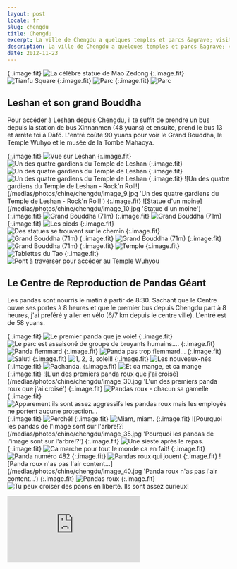 ```yaml
---
layout: post
locale: fr
slug: chengdu
title: Chengdu
excerpt: La ville de Chengdu a quelques temples et parcs &agrave; visiter mais c'est surtout la ville o&ugrave; se trouve le Centre de Reproduction des Pandas G&eacute;ant!
description: La ville de Chengdu a quelques temples et parcs &agrave; visiter mais c'est surtout la ville o&ugrave; se trouve le Centre de Reproduction des Pandas G&eacute;ant!
date: 2012-11-23
---
```


{:.image.fit}
![La c&eacute;l&egrave;bre statue de Mao Zedong](/medias/photos/chine/chengdu/image_1.jpg 'La c&eacute;l&egrave;bre statue de Mao Zedong')
{:.image.fit}
![Tianfu Square](/medias/photos/chine/chengdu/image_2.jpg 'Tianfu Square')
{:.image.fit}
![Parc](/medias/photos/chine/chengdu/image_3.jpg 'Parc')
{:.image.fit}
![Parc](/medias/photos/chine/chengdu/image_4.jpg 'Parc')


## Leshan et son grand Bouddha

Pour acc&eacute;der &agrave; Leshan depuis Chengdu, il te suffit de prendre un bus depuis la station de bus Xinnanmen (48 yuans) et ensuite, prend le bus 13 et arr&ecirc;te toi &agrave; D&agrave;f&oacute;.
L'entr&eacute; co&ucirc;te 90 yuans pour voir le Grand Bouddha, le Temple Wuhyo et le mus&eacute;e de la Tombe Mahaoya.


{:.image.fit}
![Vue sur Leshan](/medias/photos/chine/chengdu/image_5.jpg 'Vue sur Leshan')
{:.image.fit}
![Un des quatre gardiens du Temple de Leshan](/medias/photos/chine/chengdu/image_6.jpg 'Un des quatre gardiens du Temple de Leshan')
{:.image.fit}
![Un des quatre gardiens du Temple de Leshan](/medias/photos/chine/chengdu/image_7.jpg 'Un des quatre gardiens du Temple de Leshan')
{:.image.fit}
![Un des quatre gardiens du Temple de Leshan](/medias/photos/chine/chengdu/image_8.jpg 'Un des quatre gardiens du Temple de Leshan')
{:.image.fit}
![Un des quatre gardiens du Temple de Leshan - Rock'n Roll!](/medias/photos/chine/chengdu/image_9.jpg 'Un des quatre gardiens du Temple de Leshan - Rock'n Roll!')
{:.image.fit}
![Statue d'un moine](/medias/photos/chine/chengdu/image_10.jpg 'Statue d'un moine')
{:.image.fit}
![Grand Bouddha (71m)](/medias/photos/chine/chengdu/image_11.jpg 'Grand Bouddha (71m)')
{:.image.fit}
![Grand Bouddha (71m)](/medias/photos/chine/chengdu/image_12.jpg 'Grand Bouddha (71m)')
{:.image.fit}
![Les pieds](/medias/photos/chine/chengdu/image_13.jpg 'Les pieds')
{:.image.fit}
![Des statues se trouvent sur le chemin](/medias/photos/chine/chengdu/image_14.jpg 'Des statues se trouvent sur le chemin')
{:.image.fit}
![Grand Bouddha (71m)](/medias/photos/chine/chengdu/image_15.jpg 'Grand Bouddha (71m)')
{:.image.fit}
![Grand Bouddha (71m)](/medias/photos/chine/chengdu/image_16.jpg 'Grand Bouddha (71m)')
{:.image.fit}
![Grand Bouddha (71m)](/medias/photos/chine/chengdu/image_17.jpg 'Grand Bouddha (71m)')
{:.image.fit}
![Temple](/medias/photos/chine/chengdu/image_18.jpg 'Temple')
{:.image.fit}
![Tablettes du Tao](/medias/photos/chine/chengdu/image_19.jpg 'Tablettes du Tao')
{:.image.fit}
![Pont &agrave; traverser pour acc&eacute;der au Temple Wuhyou](/medias/photos/chine/chengdu/image_20.jpg 'Pont &agrave; traverser pour acc&eacute;der au Temple Wuhyou')


## Le Centre de Reproduction de Pandas G&eacute;ant

Les pandas sont nourris le matin &agrave; partir de 8:30. Sachant que le Centre ouvre ses portes &agrave; 8 heures et que le premier bus depuis Chengdu part &agrave; 8 heures, j'ai pref&eacute;r&eacute; y aller en v&eacute;lo (6/7 km depuis le centre ville).
L'entr&eacute; est de 58 yuans.


{:.image.fit}
![Le premier panda que je voie!](/medias/photos/chine/chengdu/image_21.jpg 'Le premier panda que je voie!')
{:.image.fit}
![Le parc est assaison&eacute; de groupe de bruyants humains....](/medias/photos/chine/chengdu/image_22.jpg 'Le parc est assaison&eacute; de groupe de bruyants humains....')
{:.image.fit}
![Panda flemmard](/medias/photos/chine/chengdu/image_23.jpg 'Panda flemmard')
{:.image.fit}
![Panda pas trop flemmard...](/medias/photos/chine/chengdu/image_24.jpg 'Panda pas trop flemmard...')
{:.image.fit}
![Salut!](/medias/photos/chine/chengdu/image_25.jpg 'Salut!')
{:.image.fit}
![1, 2, 3, soleil!](/medias/photos/chine/chengdu/image_26.jpg '1, 2, 3, soleil!')
{:.image.fit}
![Les nouveaux-n&eacute;s](/medias/photos/chine/chengdu/image_27.jpg 'Les nouveaux-n&eacute;s')
{:.image.fit}
![Pachanda.](/medias/photos/chine/chengdu/image_28.jpg 'Pachanda.')
{:.image.fit}
![Et ca mange, et ca mange](/medias/photos/chine/chengdu/image_29.jpg 'Et ca mange, et ca mange')
{:.image.fit}
![L'un des premiers panda roux que j'ai crois&eacute;](/medias/photos/chine/chengdu/image_30.jpg 'L'un des premiers panda roux que j'ai crois&eacute;')
{:.image.fit}
![Pandas roux - chacun sa gamelle](/medias/photos/chine/chengdu/image_31.jpg 'Pandas roux - chacun sa gamelle')
{:.image.fit}
![Apparement ils sont assez aggressifs les pandas roux mais les employ&eacute;s ne portent aucune protection...](/medias/photos/chine/chengdu/image_32.jpg 'Apparement ils sont assez aggressifs les pandas roux mais les employ&eacute;s ne portent aucune protection...')
{:.image.fit}
![Perch&eacute;!](/medias/photos/chine/chengdu/image_33.jpg 'Perch&eacute;!')
{:.image.fit}
![Miam, miam.](/medias/photos/chine/chengdu/image_34.jpg 'Miam, miam.')
{:.image.fit}
![Pourquoi les pandas de l'image sont sur l'arbre!?](/medias/photos/chine/chengdu/image_35.jpg 'Pourquoi les pandas de l'image sont sur l'arbre!?')
{:.image.fit}
![Une sieste apr&egrave;s le repas.](/medias/photos/chine/chengdu/image_36.jpg 'Une sieste apr&egrave;s le repas.')
{:.image.fit}
![Ca marche pour tout le monde ca en fait!](/medias/photos/chine/chengdu/image_37.jpg 'Ca marche pour tout le monde ca en fait!')
{:.image.fit}
![Panda num&eacute;ro 482](/medias/photos/chine/chengdu/image_38.jpg 'Panda num&eacute;ro 482')
{:.image.fit}
![Pandas roux qui jouent](/medias/photos/chine/chengdu/image_39.jpg 'Pandas roux qui jouent')
{:.image.fit}
![Panda roux n'as pas l'air content...](/medias/photos/chine/chengdu/image_40.jpg 'Panda roux n'as pas l'air content...')
{:.image.fit}
![Pandas roux](/medias/photos/chine/chengdu/image_41.jpg 'Pandas roux')
{:.image.fit}
![Tu peux croiser des paons en libert&eacute;. Ils sont assez curieux!](/medias/photos/chine/chengdu/image_42.jpg 'Tu peux croiser des paons en libert&eacute;. Ils sont assez curieux!')

<div class="embed-container">
  <iframe src="http://player.vimeo.com/video/54139139?badge=0" frameborder="0" webkitAllowFullScreen mozallowfullscreen allowFullScreen></iframe>
</div>
